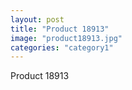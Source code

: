 ```yaml
---
layout: post
title: "Product 18913"
image: "product18913.jpg"
categories: "category1"
---
```

Product 18913
